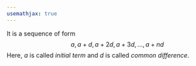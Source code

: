 ```yaml
---
usemathjax: true
---
```


It is a sequence of form
$$a, a+d, a+2d, a+3d, \dots, a+nd$$
Here, $a$ is called *initial term* and $d$ is called *common difference*.